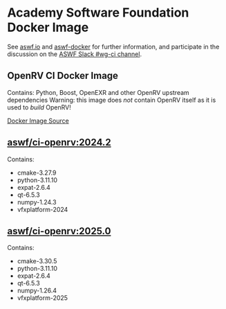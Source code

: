 <!--
Copyright (c) Contributors to the aswf-docker Project. All rights reserved.
SPDX-License-Identifier: Apache-2.0

Warning: this file is automatically generated from a template!
-->

# Academy Software Foundation Docker Image

See [aswf.io](https://aswf.io) and [aswf-docker](https://github.com/AcademySoftwareFoundation/aswf-docker)
for further information, and participate in the discussion on the
[ASWF Slack #wg-ci channel](https://academysoftwarefdn.slack.com/archives/C0169RX7MMK).

## OpenRV CI Docker Image

Contains: Python, Boost, OpenEXR and other OpenRV upstream dependencies
Warning: this image does *not* contain OpenRV itself as it is used to *build* OpenRV!

[Docker Image Source](https://github.com/AcademySoftwareFoundation/aswf-docker/blob/main/ci-openrv/Dockerfile)

## [aswf/ci-openrv:2024.2](https://hub.docker.com/r/aswf/ci-openrv/tags?page=1&name=2024.2)

Contains:
* cmake-3.27.9
* python-3.11.10
* expat-2.6.4
* qt-6.5.3
* numpy-1.24.3
* vfxplatform-2024

## [aswf/ci-openrv:2025.0](https://hub.docker.com/r/aswf/ci-openrv/tags?page=1&name=2025.0)

Contains:
* cmake-3.30.5
* python-3.11.10
* expat-2.6.4
* qt-6.5.3
* numpy-1.26.4
* vfxplatform-2025

